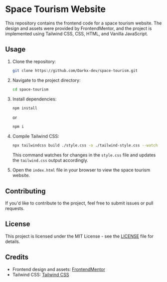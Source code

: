 # Space Tourism Website

This repository contains the frontend code for a space tourism website. The design and assets were provided by FrontendMentor, and the project is implemented using Tailwind CSS, CSS, HTML, and Vanilla JavaScript.

## Usage

1. Clone the repository:

   ```bash
   git clone https://github.com/Darkx-dev/space-tourism.git
   ```

2. Navigate to the project directory:

   ```bash
   cd space-tourism
   ```

3. Install dependencies:

   ```bash
   npm install
   ```
   or
   ```bash
   npm i
   ```

5. Compile Tailwind CSS:

   ```bash
   npx tailwindcss build ./style.css -o ./tailwind-style.css --watch
   ```

   This command watches for changes in the `style.css` file and updates the `tailwind.css` output accordingly.

6. Open the `index.html` file in your browser to view the space tourism website.

## Contributing

If you'd like to contribute to the project, feel free to submit issues or pull requests.

## License

This project is licensed under the MIT License - see the [LICENSE](LICENSE) file for details.

## Credits

- Frontend design and assets: [FrontendMentor](https://www.frontendmentor.io/)
- Tailwind CSS: [Tailwind CSS](https://tailwindcss.com/)
